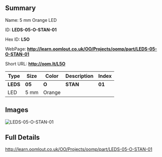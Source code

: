 

## Summary
 
Name:  5 mm Orange LED 

ID: __LEDS-05-O-STAN-01__

Hex ID: __L5O__

WebPage: __http://learn.oomlout.co.uk/OO/Projects/oomp/part/LEDS-05-O-STAN-01__

Short URL: __http://oom.lt/L5O__


| Type   | Size   | Color   | Description   | Index   |    
| ----- | ------   | ------   | -----   | ----   |    
| __LEDS__   					| __05__   					| __O__    						| __STAN__    					| __01__ |    
| LED		| 5 mm	| Orange		| 	| 	|

## Images
![LEDS-05-O-STAN-01](http://oomlout.com/oomp-gen/parts/LEDS-05-O-STAN-01/LEDS-05-O-STAN-01_420.jpg)

## Full Details

 http://learn.oomlout.co.uk/OO/Projects/oomp/part/LEDS-05-O-STAN-01

